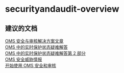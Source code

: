 
<properties
    pageTitle="securityandaudit-overview"
    description="与安全和审核相关的问题：概述"
    service="microsoft.operationalinsights"
    resource="operationalinsightsaccounts"
    authors="adoylemsft"
    displayorder=""
    selfHelpType="generic"
    supportTopicIds="32536639"
    resourceTags=""
    productPesIds="15725"
    cloudEnvironments="public, Blackforest, Fairfax"
/>


# <a name="securityandaudit-overview"></a>securityandaudit-overview


## <a name="recommended-documents"></a>**建议的文档**
[OMS 安全与审核解决方案文章](https://blogs.technet.microsoft.com/msoms/2016/05/16/ms-oms-security-and-audit-solution-blogs/) <br>
[OMS 中的实时保护状态疑难解答](https://blogs.technet.microsoft.com/msoms/2016/07/06/real-time-protection-status-issue-in-oms-security-and-audit-solution/) <br>
[OMS 中的实时保护状态疑难解答第 2 部分](https://blogs.technet.microsoft.com/msoms/2016/07/13/no-real-time-protection-status-in-oms-security-and-audit-solution/) <br>
[OMS 安全威胁情报](https://blogs.technet.microsoft.com/msoms/2016/08/10/what-is-oms-security-threat-intelligence-and-why-do-i-need-it/) <br>
[开始使用 OMS 安全和审核](https://azure.microsoft.com/documentation/articles/oms-security-getting-started/)


<!--HONumber=Nov16_HO4-->


